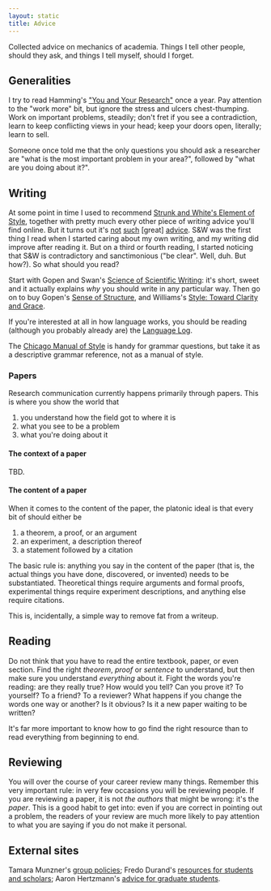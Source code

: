 ```yaml
---
layout: static
title: Advice
---
```


Collected advice on mechanics of academia. Things I tell other people,
should they ask, and things I tell myself, should I forget.

## Generalities

I try to read Hamming's
["You and Your Research"](http://www.cs.virginia.edu/~robins/YouAndYourResearch.html)
once a year. Pay attention to the "work more" bit, but ignore the
stress and ulcers chest-thumping. Work on important problems,
steadily; don't fret if you see a contradiction, learn to keep
conflicting views in your head; keep your doors open, literally; learn
to sell.

Someone once told me that the only questions you should ask a
researcher are "what is the most important problem in your area?",
followed by "what are you doing about it?".

## Writing

At some point in time I used to recommend
[Strunk and White's Element of Style](http://www.powells.com/biblio/17-9780205309023-9),
together with pretty much every other piece of writing advice you'll
find online. But it turns out it's
[not](http://chronicle.com/article/50-Years-of-Stupid-Grammar/25497)
[such](http://languagelog.ldc.upenn.edu/nll/?p=1498) [great]
[advice](http://languagelog.ldc.upenn.edu/nll/?p=2235). S&W was the
first thing I read when I started caring about my own writing, and my
writing did improve after reading it. But on a third or fourth
reading, I started noticing that S&W is contradictory and
sanctimonious ("be clear". Well, duh. But how?). So what should you
read?

Start with Gopen and Swan's
[Science of Scientific Writing](http://engineering.missouri.edu/civil/files/science-of-writing.pdf):
it's short, sweet and it actually explains *why* you should write in
any particular way. Then go on to buy Gopen's
[Sense of Structure](http://www.powells.com/biblio/62-9780205296323-1),
and Williams's
[Style: Toward Clarity and Grace](http://www.amazon.com/Style-Clarity-Chicago-Writing-Publishing/dp/0226899152).

If you're interested at all in how language works, you should be
reading (although you probably already are) the
[Language Log](http://languagelog.ldc.upenn.edu/).

The
[Chicago Manual of Style](http://www.powells.com/biblio/1-9780226104201-8)
is handy for grammar questions, but take it as a descriptive grammar
reference, not as a manual of style.

### Papers

Research communication currently happens primarily through
papers. This is where you show the world that 

1. you understand how the field got to where it is
2. what you see to be a problem
3. what you're doing about it

#### The context of a paper

TBD.

#### The content of a paper

When it comes to the content of the paper, the platonic ideal is
that every bit of should either be 

1. a theorem, a proof, or an argument
2. an experiment, a description thereof
3. a statement followed by a citation

The basic rule is: anything you say in the content of the paper (that
is, the actual things you have done, discovered, or invented) needs to
be substantiated. Theoretical things require arguments and formal
proofs, experimental things require experiment descriptions, and
anything else require citations.

This is, incidentally, a simple way to remove fat from a writeup.

## Reading

Do not think that you have to read the entire textbook, paper, or
even section. Find the right *theorem*, *proof* or *sentence* to
understand, but then make sure you understand *everything* about it. Fight
the words you're reading: are they really true? How would you tell?
Can you prove it? To yourself? To a friend? To a reviewer?
What happens if you change the words one way or another? Is it
obvious? Is it a new paper waiting to be written?

It's far more important to know how to go find the right resource than
to read everything from beginning to end.

## Reviewing

You will over the course of your career review many things. Remember
this very important rule: in very few occasions you will be reviewing
people. If you are reviewing a paper, it is not *the authors* that
might be wrong: it's the *paper*. This is a good habit to get into:
even if you are correct in pointing out a problem, the readers of your
review are much more likely to pay attention to what you are saying if
you do not make it personal.

## External sites

Tamara Munzner's
[group policies](http://www.cs.ubc.ca/~tmm/policy.txt); Fredo Durand's
[resources for students and scholars](http://people.csail.mit.edu/fredo/student.html);
Aaron Hertzmann's [advice for graduate students](http://www.dgp.toronto.edu/~hertzman/advice/).
